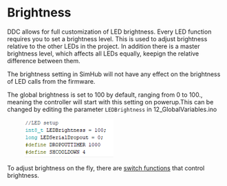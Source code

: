 # Brightness

DDC allows for full customization of LED brightness. Every LED function requires you to set a brightness level. This is used to adjust brightness relative to the other LEDs in the project. In addition there is a master brightness level, which affects all LEDs equally, keepign the relative difference between them.

The brightness setting in SimHub will not have any effect on the brightness of LED calls from the firmware.&#x20;

The global brightness is set to 100 by default, ranging from 0 to 100., meaning the controller will start with this setting on powerup.This can be changed by editing the parameter `LEDBrightness` in 12\_GlobalVariables.ino

<figure><img src="../../../../.gitbook/assets/image (14) (1) (1) (1).png" alt=""><figcaption></figcaption></figure>

To adjust brightness on the fly, there are [switch functions](../../../../switch-library/led-control.md) that control brightness.
